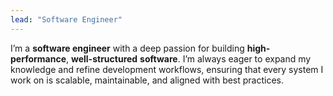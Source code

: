 ```yaml
---
lead: "Software Engineer"
---
```


I’m a __software engineer__ with a deep passion for building __high-performance__, __well-structured__ __software__. I’m always eager to expand my knowledge and refine development workflows, ensuring that every system I work on is scalable, maintainable, and aligned with best practices.
